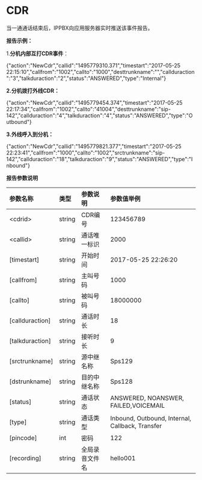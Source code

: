 # CDR

当一通通话结束后，IPPBX向应用服务器实时推送该事件报告。

**报告示例：**

1.**分机内部互打CDR事件**：

{"action":"NewCdr","callid":"1495779310.371","timestart":"2017-05-25 22:15:10","callfrom":"1002","callto":"1000","desttrunkname":"","callduraction":"3","talkduraction":"2","status":"ANSWERED","type":"Internal"}

**2.分机拨打外线CDR：**

{"action":"NewCdr","callid":"1495779454.374","timestart":"2017-05-25 22:17:34","callfrom":"1002","callto":"41004","desttrunkname":"sip-142","callduraction":"4","talkduraction":"4","status":"ANSWERED","type":"Outbound"}

**3.外线呼入到分机：**

{"action":"NewCdr","callid":"1495779821.377","timestart":"2017-05-25 22:23:41","callfrom":"1000","callto":"1002","srctrunkname":"sip-142","callduraction":"18","talkduraction":"9","status":"ANSWERED","type":"Inbound"}

**报告参数说明**

| 参数名称 | 类型 | 参数说明 | 参数值举例 |
| :--- | :--- | :--- | :--- |
| &lt;cdrid&gt; | string | CDR编号 | 123456789 |
| &lt;callid&gt; | string | 通话唯一标识 | 2000 |
| \[timestart\] | string | 开始时间 | 2017-05-25 22:26:20 |
| \[callfrom\] | string | 主叫号码 | 1000 |
| \[callto\] | string | 被叫号码 | 18000000 |
| \[callduraction\] | string | 通话时长 | 18 |
| \[talkduraction\] | string | 接听时长 | 9 |
| \[srctrunkname\] | string | 源中继名称 | Sps129 |
| \[dstrunkname\] | string | 目的中继名称 | Sps128 |
| \[status\] | string | 通话状态 | ANSWERED,  NOANSWER,   FAILED,VOICEMAIL |
| \[type\] | string | 通话类型 | Inbound, Outbound, Internal, Callback, Transfer |
| \[pincode\] | int | 密码 | 122 |
| \[recording\] | string | 全局录音文件名 | hello001 |



